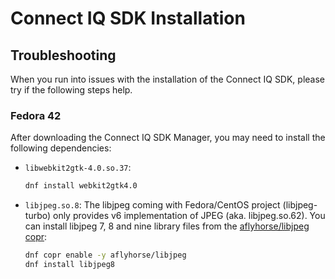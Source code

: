 # Connect IQ SDK Installation

## Troubleshooting

When you run into issues with the installation of the Connect IQ SDK, please try if the following steps help.

### Fedora 42

After downloading the Connect IQ SDK Manager, you may need to install the following dependencies:

- `libwebkit2gtk-4.0.so.37`:

  ```bash
  dnf install webkit2gtk4.0
  ```

- `libjpeg.so.8`: The libjpeg coming with Fedora/CentOS project (libjpeg-turbo) only provides v6 implementation of JPEG (aka. libjpeg.so.62).
  You can install libjpeg 7, 8 and nine library files from the [aflyhorse/libjpeg copr](https://copr.fedorainfracloud.org/coprs/aflyhorse/libjpeg/):

  ```bash
  dnf copr enable -y aflyhorse/libjpeg
  dnf install libjpeg8
  ```
